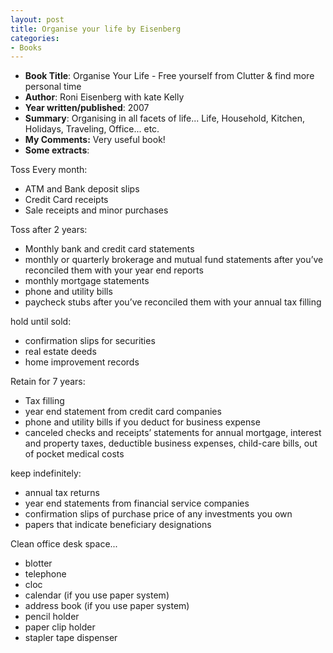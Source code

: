 ```yaml
---
layout: post
title: Organise your life by Eisenberg
categories:
- Books
---
```



- **Book Title**: Organise Your Life - Free yourself from Clutter & find more personal time
- **Author**: Roni Eisenberg with kate Kelly
- **Year written/published**: 2007
- **Summary**: Organising in all facets of life... Life, Household, Kitchen, Holidays, Traveling, Office... etc.
- **My Comments:** Very useful book!
- **Some extracts**:

Toss Every month:

- ATM and Bank deposit slips
- Credit Card receipts
- Sale receipts and minor purchases

Toss after 2 years:

- Monthly bank and credit card statements
- monthly or quarterly brokerage and mutual fund statements after you’ve reconciled them with your year end reports
- monthly mortgage statements
- phone and utility bills
- paycheck stubs after you’ve reconciled them with your annual tax filling

hold until sold:

- confirmation slips for securities
- real estate deeds
- home improvement records

Retain for 7 years:

- Tax filling
- year end statement from credit card companies
- phone and utility bills if you deduct for business expense
- canceled checks and receipts’ statements for annual mortgage, interest and property taxes, deductible business expenses, child-care bills, out of pocket medical costs

keep indefinitely:

- annual tax returns
- year end statements from financial service companies
- confirmation slips of purchase price of any investments you own
- papers that indicate beneficiary designations

Clean office desk space...

- blotter
- telephone
- cloc
- calendar (if you use paper system)
- address book (if you use paper system)
- pencil holder
- paper clip holder
- stapler tape dispenser
